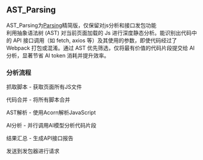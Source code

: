 ## AST_Parsing
AST_Parsing为[Parsing](https://github.com/w-sega/Parsing)精简版，仅保留对js分析和接口发包功能  
利用抽象语法树 (AST) 对当前页面加载的 Js 进行深度静态分析。能识别出代码中的 API 接口调用（如 fetch, axios 等）及其使用的参数，即使代码经过了 Webpack 打包或混淆。通过 AST 优先筛选，仅将最有价值的代码片段提交给 AI 分析，显著节省 AI token 消耗并提升效率。

### 分析流程  

抓取脚本 - 获取页面所有JS文件  

代码合并 - 将所有脚本合并  

AST解析 - 使用Acorn解析JavaScript  

AI分析 - 并行调用AI模型分析代码片段  

结果汇总 - 生成API接口报告  

发送到发包器进行请求
